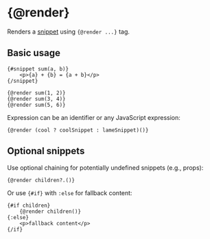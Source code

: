 # {@render}

Renders a [snippet](snippet) using `{@render ...}` tag.

## Basic usage

```svelte
{#snippet sum(a, b)}
	<p>{a} + {b} = {a + b}</p>
{/snippet}

{@render sum(1, 2)}
{@render sum(3, 4)}
{@render sum(5, 6)}
```

Expression can be an identifier or any JavaScript expression:

```svelte
{@render (cool ? coolSnippet : lameSnippet)()}
```

## Optional snippets

Use optional chaining for potentially undefined snippets (e.g., props):

```svelte
{@render children?.()}
```

Or use `{#if}` with `:else` for fallback content:

```svelte
{#if children}
	{@render children()}
{:else}
	<p>fallback content</p>
{/if}
```